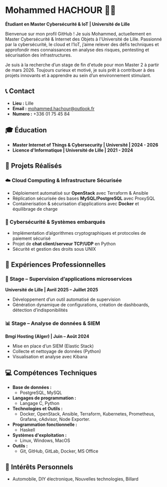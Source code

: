 # Mohammed HACHOUR 👨‍💻

**Étudiant en Master Cybersécurité & IoT | Université de Lille**  

Bienvenue sur mon profil GitHub ! Je suis Mohammed, actuellement en Master Cybersécurité & Internet des Objets à l'Université de Lille. Passionné par la cybersécurité, le cloud et l’IoT, j’aime relever des défis techniques et approfondir mes connaissances en analyse des risques, pentesting et sécurisation des infrastructures.  

Je suis à la recherche d’un stage de fin d'etude pour mon Master 2 à partir de mars 2026. Toujours curieux et motivé, je suis prêt à contribuer à des projets innovants et à apprendre au sein d’un environnement stimulant.  


## 📞 Contact

- **Lieu :** Lille
- **Email :** [mohammed.hachour@outlook.fr](mailto:mohammed.hachour@outlook.fr)
- **Numero :** +336 01 75 45 84

## 🎓 Éducation

- **Master Internet of Things & Cybersecurity | Université | 2024 - 2026**
- **Licence d'Informatique | Université de Lille | 2021 - 2024**

## 🧪 Projets Réalisés

### ☁️ Cloud Computing & Infrastructure Sécurisée
- Déploiement automatisé sur **OpenStack** avec Terraform & Ansible  
- Réplication sécurisée des bases **MySQL/PostgreSQL** avec ProxySQL  
- Containerisation & sécurisation d’applications avec **Docker** et équilibrage de charge  

### 🔐 Cybersécurité & Systèmes embarqués
- Implémentation d’algorithmes cryptographiques et protocoles de paiement sécurisé  
- Projet de **chat client/serveur TCP/UDP** en Python  
- Sécurité et gestion des droits sous UNIX  

## 💼 Expériences Professionnelles

### 🧩 Stage – Supervision d’applications microservices  
**Université de Lille | Avril 2025 – Juillet 2025**  
- Développement d’un outil automatisé de supervision  
- Génération dynamique de configurations, création de dashboards, détection d’indisponibilités  

### 📊 Stage – Analyse de données & SIEM  
**Bmgi Hosting (Alger) | Juin – Août 2024**  
- Mise en place d’un SIEM (Elastic Stack)  
- Collecte et nettoyage de données (Python)  
- Visualisation et analyse avec Kibana
  
## 💻 Compétences Techniques

- **Base de données :**
  - PostgreSQL, MySQL
- **Langages de programmation :**
  - Langage C, Python
- **Technologies et Outils :**
  - Docker, OpenStack, Ansible, Terraform, Kubernetes, Prometheus, Grafana, cAdvisor, Node Exporter.
- **Programmation fonctionnelle :**
  - Haskell
- **Systèmes d'exploitation :**
  - Linux, Windows, MacOS
- **Outils :**
  - Git, GitHub, GitLab, Docker, MS Office


## 🎉 Intérêts Personnels

- Automobile, DIY électronique, Nouvelles technologies, Billard
